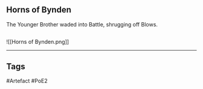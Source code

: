 ## Horns of Bynden
The Younger Brother waded into Battle, shrugging off Blows.
##
![[Horns of Bynden.png]]

---
## Tags
#Artefact
#PoE2